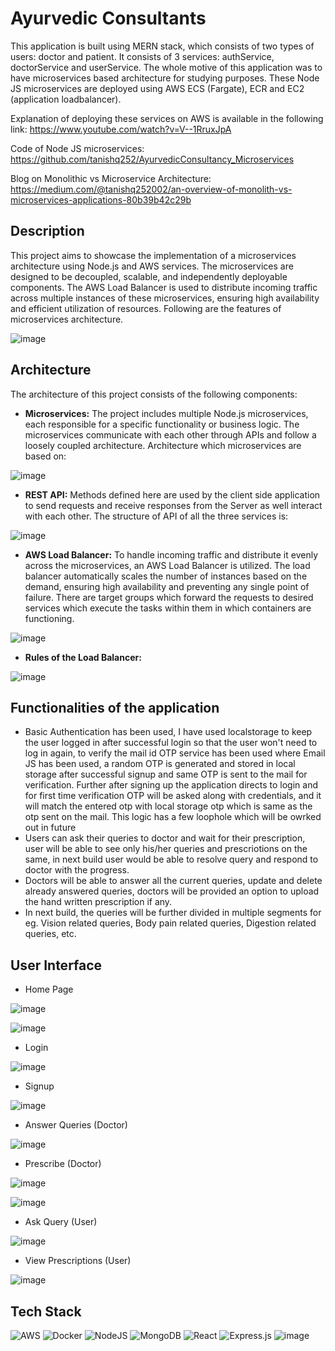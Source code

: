 # Ayurvedic Consultants

This application is built using MERN stack, which consists of two types of users: doctor and patient. It consists of 3 services: authService, doctorService and userService. The whole motive of this application was to have microservices based architecture for studying purposes. These Node JS microservices are deployed using AWS ECS (Fargate), ECR and EC2 (application loadbalancer).

Explanation of deploying these services on AWS is available in the following link: https://www.youtube.com/watch?v=V--1RruxJpA

Code of Node JS microservices: https://github.com/tanishq252/AyurvedicConsultancy_Microservices

Blog on Monolithic vs Microservice Architecture: https://medium.com/@tanishq252002/an-overview-of-monolith-vs-microservices-applications-80b39b42c29b

## Description

This project aims to showcase the implementation of a microservices architecture using Node.js and AWS services. The microservices are designed to be decoupled, scalable, and independently deployable components. The AWS Load Balancer is used to distribute incoming traffic across multiple instances of these microservices, ensuring high availability and efficient utilization of resources. Following are the features of microservices architecture.

![image](https://github.com/tanishq252/AyurvedicConsultancy_Microservices_Frontend/assets/78098329/ebc2ed53-fd4f-4c9e-9b65-0d64c6efd202)

## Architecture

The architecture of this project consists of the following components:

- **Microservices:** The project includes multiple Node.js microservices, each responsible for a specific functionality or business logic. The microservices communicate  with each other through APIs and follow a loosely coupled architecture. Architecture which microservices are based on: 

![image](https://github.com/tanishq252/AyurvedicConsultancy_Microservices_Frontend/assets/78098329/0af8153d-b31e-488d-a36a-d27a3f5ac63d)

- **REST API:** Methods defined here are used by the client side application to send requests and receive responses from the Server as well interact with each other. The structure of API of all the three services is:

![image](https://github.com/tanishq252/AyurvedicConsultancy_Microservices_Frontend/assets/78098329/18b1a107-7b1b-407e-a37a-9b6cb872d641)

- **AWS Load Balancer:** To handle incoming traffic and distribute it evenly across the microservices, an AWS Load Balancer is utilized. The load balancer automatically scales the number of instances based on the demand, ensuring high availability and preventing any single point of failure. There are target groups which forward the requests to desired services which execute the tasks within them in which containers are functioning.

![image](https://github.com/tanishq252/AyurvedicConsultancy_Microservices_Frontend/assets/78098329/57d86a3a-fa7a-4386-af8d-4bd390596003)

- **Rules of the Load Balancer:**

![image](https://github.com/tanishq252/AyurvedicConsultancy_Microservices_Frontend/assets/78098329/71e487d0-da05-49bd-a002-15d01ff862a9)

## Functionalities of the application

- Basic Authentication has been used, I have used localstorage to keep the user logged in after successful login so that the user won't need to log in again, to verify the mail id OTP service has been used where Email JS has been used, a random OTP is generated and stored in local storage after successful signup and same OTP is sent to the mail for verification. Further after signing up the application directs to login and for first time verification OTP will be asked along with credentials, and it will match the entered otp with local storage otp which is same as the otp sent on the mail. This logic has a few loophole which will be owrked out in future
- Users can ask their queries to doctor and wait for their prescription, user will be able to see only his/her queries and prescriotions on the same, in next build user would be able to resolve query and respond to doctor with the progress.
- Doctors will be able to answer all the current queries, update and delete already answered queries, doctors will be provided an option to upload the hand written prescription if any.
- In next build, the queries will be further divided in multiple segments for eg. Vision related queries, Body pain related queries, Digestion related queries, etc.

## User Interface

- Home Page

![image](https://github.com/tanishq252/AyurvedicConsultancy_Microservices_Frontend/assets/78098329/d8f08cf3-9173-4fb3-8023-bccc98593150)

![image](https://github.com/tanishq252/AyurvedicConsultancy_Microservices_Frontend/assets/78098329/33b188e1-2de9-4a63-a2e7-3494f937a665)

- Login 

![image](https://github.com/tanishq252/AyurvedicConsultancy_Microservices_Frontend/assets/78098329/e28abfa0-14e3-4f30-810a-8d0da2e21d04)

- Signup

![image](https://github.com/tanishq252/AyurvedicConsultancy_Microservices_Frontend/assets/78098329/0314497f-7a35-45f5-8c36-5bd8bf1666fd)

- Answer Queries (Doctor)

![image](https://github.com/tanishq252/AyurvedicConsultancy_Microservices_Frontend/assets/78098329/81f644d7-3d47-4864-8959-b6e02ea7f753)

- Prescribe (Doctor)

![image](https://github.com/tanishq252/AyurvedicConsultancy_Microservices_Frontend/assets/78098329/4f32dd31-29f7-43af-ad08-c4996130e6a1)

![image](https://github.com/tanishq252/AyurvedicConsultancy_Microservices_Frontend/assets/78098329/ed403dbd-6553-4f4e-b699-0794aa3e55f7)

- Ask Query (User)

![image](https://github.com/tanishq252/AyurvedicConsultancy_Microservices_Frontend/assets/78098329/c6c93755-a2c1-4d34-9c04-3c025a5b9625)

- View Prescriptions (User)

![image](https://github.com/tanishq252/AyurvedicConsultancy_Microservices_Frontend/assets/78098329/a6c9509e-474a-4a82-a5c0-a60054e0c373)


## Tech Stack

![AWS](https://img.shields.io/badge/AWS-%23FF9900.svg?style=for-the-badge&logo=amazon-aws&logoColor=white)
![Docker](https://img.shields.io/badge/docker-%230db7ed.svg?style=for-the-badge&logo=docker&logoColor=white)
![NodeJS](https://img.shields.io/badge/node.js-6DA55F?style=for-the-badge&logo=node.js&logoColor=white)
![MongoDB](https://img.shields.io/badge/MongoDB-%234ea94b.svg?style=for-the-badge&logo=mongodb&logoColor=white)
![React](https://img.shields.io/badge/react-%2320232a.svg?style=for-the-badge&logo=react&logoColor=%2361DAFB)
![Express.js](https://img.shields.io/badge/express.js-%23404d59.svg?style=for-the-badge&logo=express&logoColor=%2361DAFB)
![image](https://github.com/tanishq252/AyurvedicConsultancy_Microservices_Frontend/assets/78098329/8e85316b-b8d3-4458-b46c-94299a058854)

